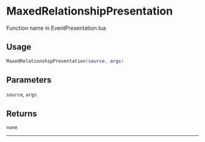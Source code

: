 # MaxedRelationshipPresentation
Function name in EventPresentation.lua
## Usage
```lua
MaxedRelationshipPresentation(source, args)
```
## Parameters
`source`, `args`
## Returns
`none`

---